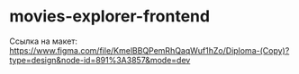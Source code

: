 # movies-explorer-frontend

Ссылка на макет: https://www.figma.com/file/KmelBBQPemRhQaqWuf1hZo/Diploma-(Copy)?type=design&node-id=891%3A3857&mode=dev